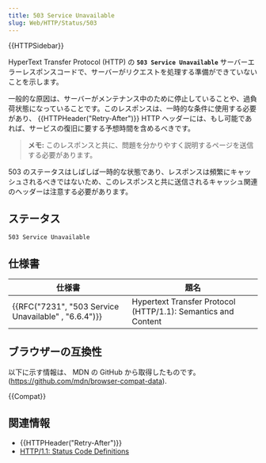 ```yaml
---
title: 503 Service Unavailable
slug: Web/HTTP/Status/503
---
```


{{HTTPSidebar}}

HyperText Transfer Protocol (HTTP) の **`503 Service Unavailable`** サーバーエラーレスポンスコードで、サーバーがリクエストを処理する準備ができていないことを示します。

一般的な原因は、サーバーがメンテナンス中のために停止していることや、過負荷状態になっていることです。このレスポンスは、一時的な条件に使用する必要があり、 {{HTTPHeader("Retry-After")}} HTTP ヘッダーには、もし可能であれば、サービスの復旧に要する予想時間を含めるべきです。

> **メモ:** このレスポンスと共に、問題を分かりやすく説明するページを送信する必要があります。

503 のステータスはしばしば一時的な状態であり、レスポンスは頻繁にキャッシュされるべきではないため、このレスポンスと共に送信されるキャッシュ関連のヘッダーは注意する必要があります。

## ステータス

```
503 Service Unavailable
```

## 仕様書

| 仕様書                                               | 題名                                                          |
| ---------------------------------------------------- | ------------------------------------------------------------- |
| {{RFC("7231", "503 Service Unavailable" , "6.6.4")}} | Hypertext Transfer Protocol (HTTP/1.1): Semantics and Content |

## ブラウザーの互換性

以下に示す情報は、 MDN の GitHub から取得したものです。 (<https://github.com/mdn/browser-compat-data>).

{{Compat}}

## 関連情報

- {{HTTPHeader("Retry-After")}}
- [HTTP/1.1: Status Code Definitions](https://www.w3.org/Protocols/rfc2616/rfc2616-sec10.html)
